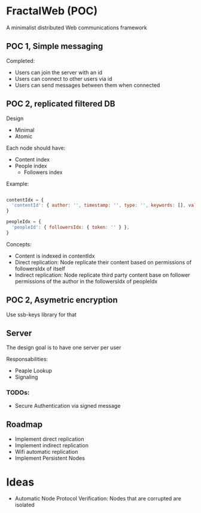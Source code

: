 # FractalWeb (POC)

A minimalist distributed Web communications framework

## POC 1, Simple messaging

Completed:

- Users can join the server with an id
- Users can connect to other users via id
- Users can send messages between them when connected

## POC 2, replicated filtered DB

Design

- Minimal
- Atomic

Each node should have:

- Content index
- People index
  - Followers index

Example:

```javascript

contentIdx = {
  'contentId': { author: '', timestamp: '', type: '', keywords: [], value: '' },
}

peopleIdx = {
  'peopleId': { followersIdx: { token: '' } },
}

```

Concepts:

- Content is indexed in contentIdx
- Direct replication: Node replicate their content based on permissions of followersIdx of itself
- Indirect replication: Node replicate third party content base on follower permissions of the author in the followersIdx of peopleIdx

## POC 2, Asymetric encryption

Use ssb-keys library for that

## Server

The design goal is to have one server per user

Responsabilities:

- Peaple Lookup
- Signaling

### TODOs:

- Secure Authentication via signed message

## Roadmap

- Implement direct replication
- Implement indirect replication
- Wifi automatic replication
- Implement Persistent Nodes

# Ideas

- Automatic Node Protocol Verification: Nodes that are corrupted are isolated
